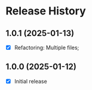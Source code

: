 # Release History



## 1.0.1 (2025-01-13)
- [x] Refactoring: Multiple files;



## 1.0.0 (2025-01-12)
- [x] Initial release
